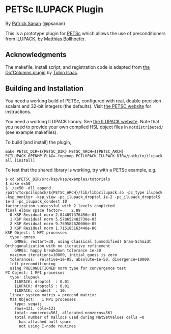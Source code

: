 # PETSc ILUPACK Plugin
By [Patrick Sanan](www.patricksanan.com) (@psanan)

This is a prototype plugin for [PETSc][1] which allows the use of preconditioners 
from [ILUPACK][2], by [Matthias Bollhoefer][3].

## Acknowledgments
The makefile, install script, and registration code is adapted from 
[the DofColumns plugin][4] by [Tobin Isaac][5].

## Building and Installation  

You need a working build of PETSc, configured with real, double precision scalars
and 32-bit integers (the defaults).
Visit [the PETSC website][1] for instructions.

You need a working ILUPACK library. See [the ILUPACK website][2].
Note that you need to provide your own compiled HSL object files
in `notdistributed/` (see example makefiles).

To build [and install] the plugin,
````
make PETSC_DIR=${PETSC_DIR} PETSC_ARCH=${PETSC_ARCH} PCILUPACK_OPENMP_FLAG=-fopenmp PCILUPACK_ILUPACK_DIR=/path/to/ilupack all [install]
````

To test that the shared library is working, try with a PETSc example, e.g.
````
$ cd $PETSC_DIR/src/ksp/ksp/examples/tutorials
$ make ex50
$ ./ex50 -dll_append /path/to/pcilupack/${PETSC_ARCH}/lib/libpcilupack.so -pc_type ilupack -ksp_monitor -ksp_view -pc_ilupack_droptol 1e-2 -pc_ilupack_droptolS 1e-2 -pc_ilupack_condest 10
factorization successful with 2 levels completed
final elbow space factor=    2.89
  0 KSP Residual norm 2.844097376456e-01
  1 KSP Residual norm 5.578652482730e-03
  2 KSP Residual norm 9.759582620006e-05
  3 KSP Residual norm 1.715185163440e-06
KSP Object: 1 MPI processes
  type: gmres
    GMRES: restart=30, using Classical (unmodified) Gram-Schmidt Orthogonalization with no iterative refinement
    GMRES: happy breakdown tolerance 1e-30
  maximum iterations=10000, initial guess is zero
  tolerances:  relative=1e-05, absolute=1e-50, divergence=10000.
  left preconditioning
  using PRECONDITIONED norm type for convergence test
PC Object: 1 MPI processes
  type: ilupack
    ILUPACK: droptol  : 0.01
    ILUPACK: droptolS : 0.01
    ILUPACK: condest  : 10.
  linear system matrix = precond matrix:
  Mat Object:   1 MPI processes
    type: seqaij
    rows=121, cols=121
    total: nonzeros=561, allocated nonzeros=561
    total number of mallocs used during MatSetValues calls =0
      has attached null space
      not using I-node routines
````



[1]: http://mcs.anl.gov/petsc
[2]: http://www.icm.tu-bs.de/~bolle/ilupack/
[3]: http://www.icm.tu-bs.de/~bolle/
[4]: https://github.com/tisaac/DofColumns
[5]: http://users.ices.utexas.edu/~tisaac/